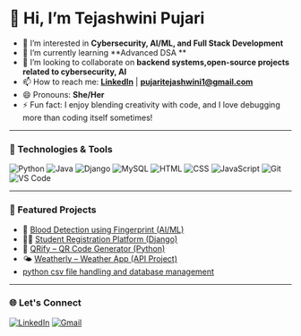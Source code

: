# 👋 Hi, I’m Tejashwini Pujari

- 👀 I’m interested in **Cybersecurity, AI/ML, and Full Stack Development**
- 🌱 I’m currently learning **Advanced DSA **
- 💞️ I’m looking to collaborate on **backend systems,open-source projects related to cybersecurity, AI**
- 📫 How to reach me: **[LinkedIn](https://linkedin.com/in/tejashwini-p-1a217322)** | **pujaritejashwini1@gmail.com**
- 😄 Pronouns: **She/Her**
- ⚡ Fun fact: I enjoy blending creativity with code, and I love debugging more than coding itself sometimes!

---

### 🔧 Technologies & Tools

![Python](https://img.shields.io/badge/-Python-3776AB?style=flat&logo=python&logoColor=white)
![Java](https://img.shields.io/badge/-Java-007396?style=flat&logo=java&logoColor=white)
![Django](https://img.shields.io/badge/-Django-092E20?style=flat&logo=django&logoColor=white)
![MySQL](https://img.shields.io/badge/-MySQL-4479A1?style=flat&logo=mysql&logoColor=white)
![HTML](https://img.shields.io/badge/-HTML5-E34F26?style=flat&logo=html5&logoColor=white)
![CSS](https://img.shields.io/badge/-CSS3-1572B6?style=flat&logo=css3)
![JavaScript](https://img.shields.io/badge/-JavaScript-F7DF1E?style=flat&logo=javascript&logoColor=black)
![Git](https://img.shields.io/badge/-Git-F05032?style=flat&logo=git&logoColor=white)
![VS Code](https://img.shields.io/badge/-VSCode-007ACC?style=flat&logo=visual-studio-code)

---

### 📌 Featured Projects

- 🎯 [Blood Detection using Fingerprint (AI/ML)](https://github.com/Tejashwini-pujari/blood-detection)
- 🧑‍🎓 [Student Registration Platform (Django)](https://github.com/Tejashwini-pujari/student-registration)
- 🧾 [QRify – QR Code Generator (Python)](https://github.com/Tejashwini-pujari/qrify)
- 🌤️ [Weatherly – Weather App (API Project)](https://github.com/Tejashwini-pujari/weatherly)
- [python csv file handling and database management]("C:\Users\pujar\OneDrive\Desktop\Revature\project\Tejashwini-pujari-pep-pythonSQL-project)

---



### 🌐 Let's Connect

[![LinkedIn](https://img.shields.io/badge/LinkedIn-blue?style=flat&logo=linkedin&logoColor=white)](https://linkedin.com/in/tejashwini-p-1a217322)
[![Gmail](https://img.shields.io/badge/Gmail-D14836?style=flat&logo=gmail&logoColor=white)](mailto:pujaritejashwini1@gmail.com)

<!---
Tejashwini-pujari/Tejashwini-pujari is a ✨ special ✨ repository because its `README.md` (this file) appears on your GitHub profile.
--->
